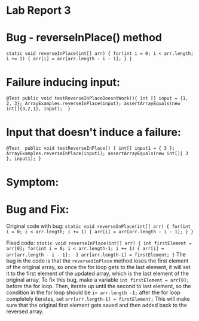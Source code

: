 # Lab Report 3
# Bug - reverseInPlace() method
``
 static void reverseInPlace(int[] arr) {
    for(int i = 0; i < arr.length; i += 1) {
      arr[i] = arr[arr.length - i - 1];
    }
  }
``
# Failure inducing input:
``
@Test
  public void testReverseInPlaceDoesntWork(){
    int [] input = {1, 2, 3};
    ArrayExamples.reverseInPlace(input);
    assertArrayEquals(new int[]{3,2,1}, input); 
  }
``
# Input that doesn't induce a failure:
``
@Test 
	public void testReverseInPlace() {
    int[] input1 = { 3 };
    ArrayExamples.reverseInPlace(input1);
    assertArrayEquals(new int[]{ 3 }, input1);
	}
``
# Symptom:


# Bug and Fix:
Original code with bug:
``
 static void reverseInPlace(int[] arr) {
    for(int i = 0; i < arr.length; i += 1) {
      arr[i] = arr[arr.length - i - 1];
    }
  }
``

Fixed code:
``
 static void reverseInPlace(int[] arr) {
    int firstElement = arr[0];
    for(int i = 0; i < arr.length-1; i += 1) {
      arr[i] = arr[arr.length - i - 1]; 
    }
    arr[arr.length-1] = firstElement;
  }
``
The bug in the code is that the `reversedInPlace` method loses the first element of the original array, so once the for loop gets to the last element, it will set it to the first element of the updated array, which is the last element of the original array. To fix this bug, make a variable `int firstElement = arr[0];` before the for loop. Then, iterate up until the second to last element, so the condition in the for loop should be `i< arr.length -1;` after the for loop completely iterates, set `arr[arr.length-1] = firstElement;` This will make sure that the original first element gets saved and then added back to the reversed array.
